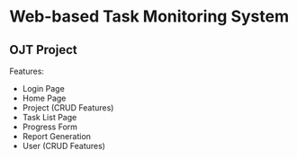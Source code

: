 # Web-based Task Monitoring System
## OJT Project
Features:
* Login Page
* Home Page
* Project (CRUD Features)
* Task List Page
* Progress Form
* Report Generation
* User (CRUD Features)
